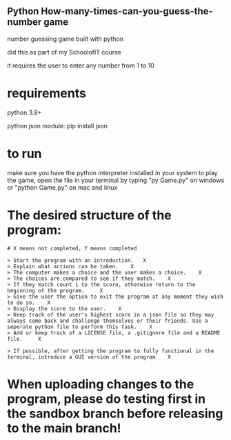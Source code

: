 ## Python How-many-times-can-you-guess-the-number game

number guessing game built with python

did this as part of my SchoolofIT course

it requires the user to enter any number from 1 to 10

# requirements

python 3.8+

python json module: pip install json

# to run

make sure you have the python interpreter installed in your system
to play the game, open the file in your terminal by typing "py Game.py" on windows
or "python Game.py" on mac and linux


# The desired structure of the program:
    # X means not completed, Y means completed

    > Start the program with an introduction.   X
    > Explain what actions can be taken.    X
    > The computer makes a choice and the user makes a choice.    X
    > The choices are compared to see if they match.    X
    > If they match count 1 to the score, otherwise return to the beginning of the program.     X
    > Give the user the option to exit the program at any moment they wish to do so.    X
    > Display the score to the user.    X
    > Keep track of the user's highest score in a json file so they may always come back and challenge themselves or their friends. Use a seperate python file to perform this task.    X
    > Add or keep track of a LICENSE file, a .gitignore file and a README file.     X

    > If possible, after getting the program to fully functional in the terminal, introduce a GUI version of the program.   X


# When uploading changes to the program, please do testing first in the sandbox branch before releasing to the main branch!
